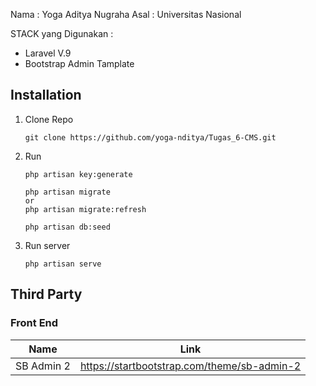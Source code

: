 Nama : Yoga Aditya Nugraha 
Asal : Universitas Nasional

STACK yang Digunakan :

- Laravel V.9 
- Bootstrap Admin Tamplate

## Installation
1. Clone Repo
    ```console
    git clone https://github.com/yoga-nditya/Tugas_6-CMS.git
    ```

2. Run
   ```console
   php artisan key:generate
   ```
   ```console
   php artisan migrate
   or
   php artisan migrate:refresh
   ```
   ```console
   php artisan db:seed
   ```

3. Run server
   ```console
   php artisan serve
   ```

## Third Party
### Front End
| Name       | Link                                          |
| ---------- | --------------------------------------------- |
| SB Admin 2 | <https://startbootstrap.com/theme/sb-admin-2> |
